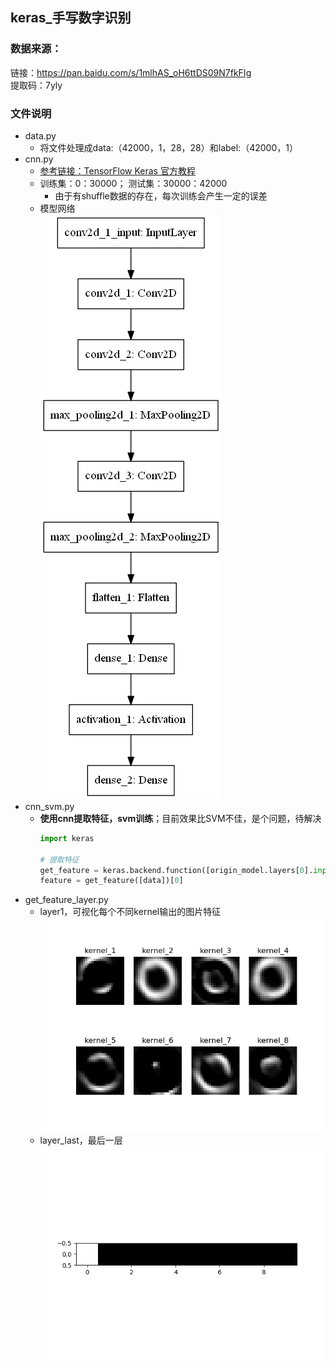 ## keras_手写数字识别

### 数据来源：  
链接：https://pan.baidu.com/s/1mlhAS_oH6ttDS09N7fkFIg   
提取码：7yly 

### 文件说明  
* data.py  
  * 将文件处理成data:（42000，1，28，28）和label:（42000，1）  
* cnn.py
  * [参考链接：TensorFlow Keras 官方教程](https://www.jianshu.com/p/d02980fd7b54)
  * 训练集：0：30000； 测试集：30000：42000
    * 由于有shuffle数据的存在，每次训练会产生一定的误差  
  * 模型网络  
  ![plot_model](https://github.com/FangChao1086/Machine_learning/blob/master/A、机器学习/机器学习实例/keras_手写数字识别/model.png)  
* cnn_svm.py
  * **使用cnn提取特征，svm训练**；目前效果比SVM不佳，是个问题，待解决
    ```python
    import keras
     
    # 提取特征
    get_feature = keras.backend.function([origin_model.layers[0].input], [origin_model.layers[6].output])
    feature = get_feature([data])[0]
    ```
* get_feature_layer.py
  * layer1，可视化每个不同kernel输出的图片特征
  ![layer1](https://github.com/FangChao1086/Machine_learning/blob/master/A、机器学习/机器学习实例/keras_手写数字识别/layer1.png)  
  * layer_last，最后一层  
  ![layer_last](https://github.com/FangChao1086/Machine_learning/blob/master/A、机器学习/机器学习实例/keras_手写数字识别/layer_last.png)
